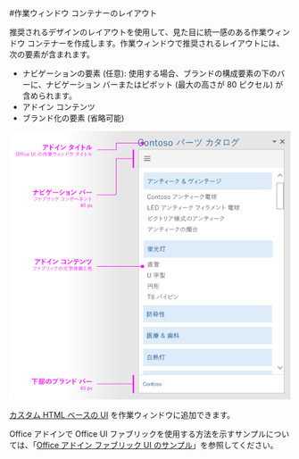 #作業ウィンドウ コンテナーのレイアウト


推奨されるデザインのレイアウトを使用して、見た目に統一感のある作業ウィンドウ コンテナーを作成します。作業ウィンドウで推奨されるレイアウトには、次の要素が含まれます。 

- ナビゲーションの要素 (任意): 使用する場合、ブランドの構成要素の下のバーに、ナビゲーション バーまたはピボット (最大の高さが 80 ピクセル) が含められます。
- アドイン コンテンツ
- ブランド化の要素 (省略可能)

![ブランド、ナビゲーション、コンテンツの要素を表示する、作業ウィンドウのレイアウト](../../../images/layouts_taskpane_v0.02.png)

[カスタム HTML ベースの UI](ui-elements.md#custom-HTML-based-UI) を作業ウィンドウに追加できます。

Office アドインで Office UI ファブリックを使用する方法を示すサンプルについては、「[Office アドイン ファブリック UI のサンプル](https://github.com/OfficeDev/Office-Add-in-Fabric-UI-Sample)」を参照してください。

<!-- Add sample template for content add-in and individual building blocks - Branding, Navigation bar or pivot, input, layout components -->
